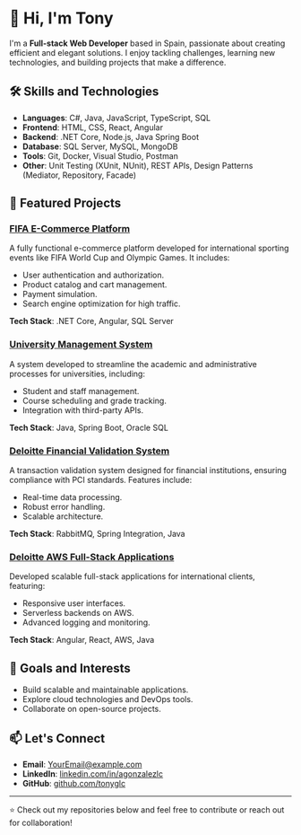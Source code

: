 # 👋 Hi, I'm Tony

I'm a **Full-stack Web Developer** based in Spain, passionate about creating efficient and elegant solutions. I enjoy tackling challenges, learning new technologies, and building projects that make a difference.

## 🛠️ Skills and Technologies

- **Languages**: C#, Java, JavaScript, TypeScript, SQL
- **Frontend**: HTML, CSS, React, Angular
- **Backend**: .NET Core, Node.js, Java Spring Boot
- **Database**: SQL Server, MySQL, MongoDB
- **Tools**: Git, Docker, Visual Studio, Postman
- **Other**: Unit Testing (XUnit, NUnit), REST APIs, Design Patterns (Mediator, Repository, Facade)

## 🌟 Featured Projects

### [FIFA E-Commerce Platform](#)
A fully functional e-commerce platform developed for international sporting events like FIFA World Cup and Olympic Games. It includes:
- User authentication and authorization.
- Product catalog and cart management.
- Payment simulation.
- Search engine optimization for high traffic.

**Tech Stack**: .NET Core, Angular, SQL Server

### [University Management System](#)
A system developed to streamline the academic and administrative processes for universities, including:
- Student and staff management.
- Course scheduling and grade tracking.
- Integration with third-party APIs.

**Tech Stack**: Java, Spring Boot, Oracle SQL

### [Deloitte Financial Validation System](#)
A transaction validation system designed for financial institutions, ensuring compliance with PCI standards. Features include:
- Real-time data processing.
- Robust error handling.
- Scalable architecture.

**Tech Stack**: RabbitMQ, Spring Integration, Java

### [Deloitte AWS Full-Stack Applications](#)
Developed scalable full-stack applications for international clients, featuring:
- Responsive user interfaces.
- Serverless backends on AWS.
- Advanced logging and monitoring.

**Tech Stack**: Angular, React, AWS, Java

## 🚀 Goals and Interests

- Build scalable and maintainable applications.
- Explore cloud technologies and DevOps tools.
- Collaborate on open-source projects.

## 📫 Let's Connect

- **Email**: [YourEmail@example.com](mailto:antonio.gonzalez.smr@gmail.com)
- **LinkedIn**: [linkedin.com/in/agonzalezlc](https://linkedin.com/in/agonzalezlc)
- **GitHub**: [github.com/tonyglc](https://github.com/tonyglc)

---

⭐ Check out my repositories below and feel free to contribute or reach out for collaboration!
